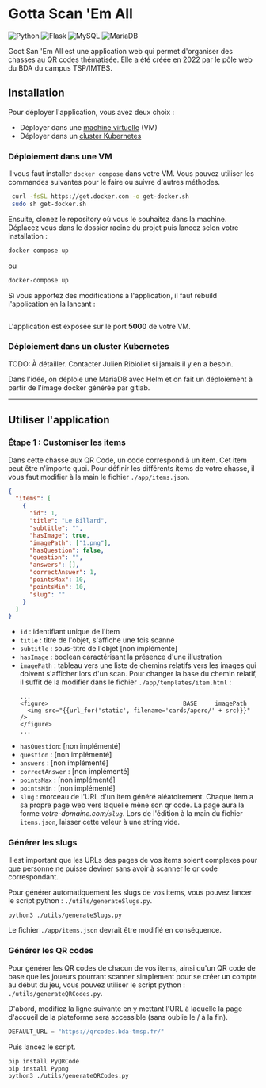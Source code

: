 # Gotta Scan 'Em All

<span>
<img alt="Python" src="https://img.shields.io/badge/Python-3776AB?style=for-the-badge&logo=python&logoColor=white">
</span>
<span>
<img alt="Flask" src="https://img.shields.io/badge/Flask-000000?style=for-the-badge&logo=flask&logoColor=white">
</span>
<span>
<img alt="MySQL" src="https://img.shields.io/badge/MySQL-00000F?style=for-the-badge&logo=mysql&logoColor=white">
</span>
<span>
<img alt="MariaDB" src="https://img.shields.io/badge/MariaDB-003545?style=for-the-badge&logo=mariadb&logoColor=white">
</span>
 
Goot San 'Em All est une application web qui permet d'organiser des chasses au QR codes thématisée. Elle a été créée en 2022 par le pôle web du BDA du campus TSP/IMTBS.

## Installation

Pour déployer l'application, vous avez deux choix :

- Déployer dans une [machine virtuelle](#déploiement-dans-une-vm) (VM)
- Déployer dans un [cluster Kubernetes](#déploiement-dans-un-cluster-kubernetes)

### Déploiement dans une VM

Il vous faut installer `docker compose` dans votre VM. Vous pouvez utiliser les commandes suivantes pour le faire ou suivre d'autres méthodes.

```bash
 curl -fsSL https://get.docker.com -o get-docker.sh
 sudo sh get-docker.sh
```

Ensuite, clonez le repository où vous le souhaitez dans la machine. Déplacez vous dans le dossier racine du projet puis lancez selon votre installation :

```bash
docker compose up
```

ou

```bash
docker-compose up
```

Si vous apportez des modifications à l'application, il faut rebuild l'application en la lancant : 
```bash docker compose up --build
```

L'application est exposée sur le port **5000** de votre VM.

### Déploiement dans un cluster Kubernetes

TODO: À détailler. Contacter Julien Ribiollet si jamais il y en a besoin.

Dans l'idée, on déploie une MariaDB avec Helm et on fait un déploiement à partir de l'image docker générée par gitlab.

---

## Utiliser l'application

### Étape 1 : Customiser les items

Dans cette chasse aux QR Code, un code correspond à un item. Cet item peut être n'importe quoi. Pour définir les différents items de votre chasse, il vous faut modifier à la main le fichier `./app/items.json`.

```json
{
  "items": [
    {
      "id": 1,
      "title": "Le Billard",
      "subtitle": "",
      "hasImage": true,
      "imagePath": ["1.png"],
      "hasQuestion": false,
      "question": "",
      "answers": [],
      "correctAnswer": 1,
      "pointsMax": 10,
      "pointsMin": 10,
      "slug": ""
    }
  ]
}
```

- `id` : identifiant unique de l'item
- `title` : titre de l'objet, s'affiche une fois scanné
- `subtitle` : sous-titre de l'objet [non implémenté]
- `hasImage` : boolean caractérisant la présence d'une illustration
- `imagePath` : tableau vers une liste de chemins relatifs vers les images qui doivent s'afficher lors d'un scan. Pour changer la base du chemin relatif, il suffit de la modifier dans le fichier `./app/templates/item.html` :
  ```jinja
  ...
  <figure>                                      BASE     imagePath
    <img src="{{url_for('static', filename='cards/apero/' + src)}}" />
  </figure>
  ...
  ```
- `hasQuestion`: [non implémenté]
- `question` : [non implémenté]
- `answers` : [non implémenté]
- `correctAnswer` : [non implémenté]
- `pointsMax` : [non implémenté]
- `pointsMin` : [non implémenté]
- `slug` : morceau de l'URL d'un item généré aléatoirement. Chaque item a sa propre page web vers laquelle mène son qr code. La page aura la forme _votre-domaine.com/`slug`_. Lors de l'édition à la main du fichier `items.json`, laisser cette valeur à une string vide.

### Générer les slugs

Il est important que les URLs des pages de vos items soient complexes pour que personne ne puisse deviner sans avoir à scanner le qr code correspondant.

Pour générer automatiquement les slugs de vos items, vous pouvez lancer le script python : `./utils/generateSlugs.py`.

```bash
python3 ./utils/generateSlugs.py
```

Le fichier `./app/items.json` devrait être modifié en conséquence.

### Générer les QR codes

Pour générer les QR codes de chacun de vos items, ainsi qu'un QR code de base que les joueurs pourrant scanner simplement pour se créer un compte au début du jeu, vous pouvez utiliser le script python : `./utils/generateQRCodes.py`.

D'abord, modifiez la ligne suivante en y mettant l'URL à laquelle la page d'accueil de la plateforme sera accessible (sans oublie le / à la fin).

```python
DEFAULT_URL = "https://qrcodes.bda-tmsp.fr/"
```

Puis lancez le script.

```bash
pip install PyQRCode
pip install Pypng
python3 ./utils/generateQRCodes.py
```
